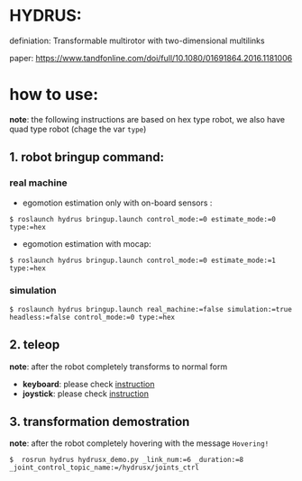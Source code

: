 # HYDRUS: 

definiation: Transformable multirotor with two-dimensional multilinks

paper: https://www.tandfonline.com/doi/full/10.1080/01691864.2016.1181006

# how to use:

**note**: the following instructions are based on hex type robot, we also have quad type robot (chage the var ```type```)

## 1. robot bringup command:

### real machine
-  egomotion estimation only with on-board sensors :
```
$ roslaunch hydrus bringup.launch control_mode:=0 estimate_mode:=0 type:=hex
```
-  egomotion estimation with mocap:
```
$ roslaunch hydrus bringup.launch control_mode:=0 estimate_mode:=1 type:=hex
```

### simulation
```
$ roslaunch hydrus bringup.launch real_machine:=false simulation:=true headless:=false control_mode:=0 type:=hex
```

## 2. teleop 
   **note**: after the robot completely transforms to normal form

   - **keyboard**: please check [instruction](https://github.com/tongtybj/aerial_robot/wiki/keyboard_operation)
   - **joystick**: please check [instruction](https://github.com/tongtybj/aerial_robot/wiki/joystick_operation)
   
## 3. transformation demostration
   **note**: after the robot completely hovering with the message `Hovering!`
   
   ``` $  rosrun hydrus hydrusx_demo.py _link_num:=6 _duration:=8 _joint_control_topic_name:=/hydrusx/joints_ctrl ```
